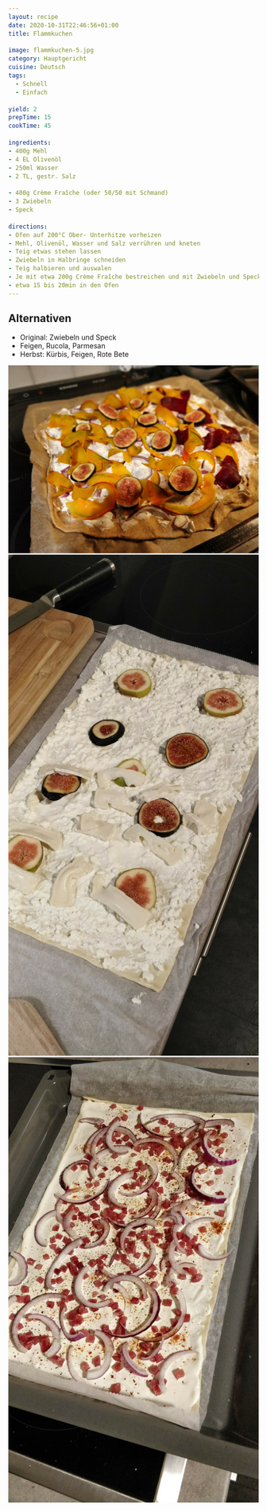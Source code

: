 ```yaml
---
layout: recipe
date: 2020-10-31T22:46:56+01:00
title: Flammkuchen

image: flammkuchen-5.jpg
category: Hauptgericht
cuisine: Deutsch
tags:
  - Schnell
  - Einfach

yield: 2
prepTime: 15
cookTime: 45

ingredients:
- 400g Mehl
- 4 EL Olivenöl
- 250ml Wasser
- 2 TL, gestr. Salz

- 400g Crème Fraîche (oder 50/50 mit Schmand)
- 3 Zwiebeln
- Speck

directions:
- Ofen auf 200°C Ober- Unterhitze vorheizen
- Mehl, Olivenöl, Wasser und Salz verrühren und kneten
- Teig etwas stehen lassen
- Zwiebeln in Halbringe schneiden
- Teig halbieren und auswalen
- Je mit etwa 200g Crème Fraîche bestreichen und mit Zwiebeln und Speck belegen
- etwa 15 bis 20min in den Ofen
---
```


## Alternativen
- Original: Zwiebeln und Speck
- Feigen, Rucola, Parmesan
- Herbst: Kürbis, Feigen, Rote Bete

![](flammkuchen.jpg)
![](flammkuchen-3.jpg)
![](flammkuchen-4.jpg)
